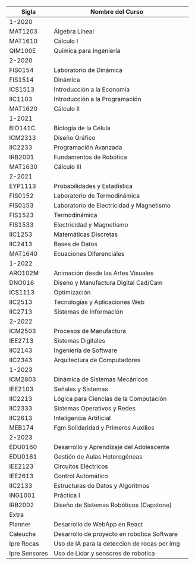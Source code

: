 
| Sigla | Nombre del Curso |  |
| ---- | ---- | ---- |
| 1-2020 |  |  |
| MAT1203 | Álgebra Lineal |  |
| MAT1610 | Cálculo I |  |
| QIM100E | Química para Ingeniería |  |
| 2-2020 |  |  |
| FIS0154 | Laboratorio de Dinámica |  |
| FIS1514 | Dinámica |  |
| ICS1513 | Introducción a la Economía |  |
| IIC1103 | Introducción a la Programación |  |
| MAT1620 | Cálculo II |  |
| 1-2021 |  |  |
| BIO141C | Biología de la Célula |  |
| ICM2313 | Diseño Gráfico |  |
| IIC2233 | Programación Avanzada |  |
| IRB2001 | Fundamentos de Robótica |  |
| MAT1630 | Cálculo III |  |
| 2-2021 |  |  |
| EYP1113 | Probabilidades y Estadística |  |
| FIS0152 | Laboratorio de Termodinámica |  |
| FIS0153 | Laboratorio de Electricidad y Magnetismo |  |
| FIS1523 | Termodinámica |  |
| FIS1533 | Electricidad y Magnetismo |  |
| IIC1253 | Matemáticas Discretas |  |
| IIC2413 | Bases de Datos |  |
| MAT1640 | Ecuaciones Diferenciales |  |
| 1-2022 |  |  |
| ARO102M | Animación desde las Artes Visuales |  |
| DNO016 | Diseno y Manufactura Digital Cad/Cam |  |
| ICS1113 | Optimización |  |
| IIC2513 | Tecnologías y Aplicaciones Web |  |
| IIC2713 | Sistemas de Información |  |
| 2-2022 |  |  |
| ICM2503 | Procesos de Manufactura |  |
| IEE2713 | Sistemas Digitales |  |
| IIC2143 | Ingeniería de Software |  |
| IIC2343 | Arquitectura de Computadores |  |
| 1-2023 |  |  |
| ICM2803 | Dinámica de Sistemas Mecánicos |  |
| IEE2103 | Señales y Sistemas |  |
| IIC2213 | Lógica para Ciencias de la Computación |  |
| IIC2333 | Sistemas Operativos y Redes |  |
| IIC2613 | Inteligencia Artificial |  |
| MEB174 | Fgm Solidaridad y Primeros Auxilios |  |
| 2-2023 |  |  |
| EDU0160 | Desarrollo y Aprendizaje del Adolescente |  |
| EDU0161 | Gestión de Aulas Heterogéneas |  |
| IEE2123 | Circuitos Eléctricos |  |
| IEE2613 | Control Automático |  |
| IIC2133 | Estructuras de Datos y Algoritmos |  |
| ING1001 | Práctica I |  |
| IRB2002 | Diseño de Sistemas Robóticos (Capstone) |  |
| Extra |  |  |
| Planner | Desarrollo de WebApp en React |  |
| Caleuche | Desarrollo de proyecto en robotica Software |  |
| Ipre Rocas | Uso de IA para la deteccion de rocas por img |  |
| Ipre Sensores | Uso de Lidar y sensores de robotica |  |
